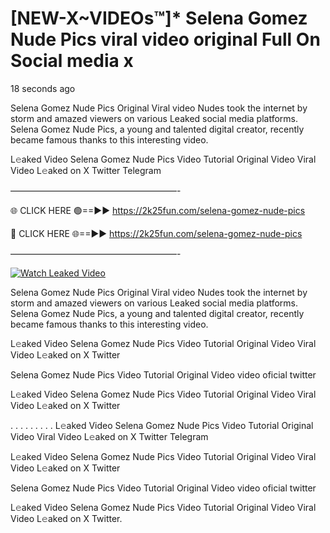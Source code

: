 # [NEW-X~VIDEOs™]* Selena Gomez Nude Pics viral video original Full On Social media x

18 seconds ago

Selena Gomez Nude Pics Original Viral video Nudes took the internet by storm and amazed viewers on various Leaked social media platforms. Selena Gomez Nude Pics, a young and talented digital creator, recently became famous thanks to this interesting video.

L𝚎aked Video Selena Gomez Nude Pics Video Tutorial Original Video Viral Video L𝚎aked on X Twitter Telegram

———————————————————-

🌐 CLICK HERE 🟢==►► https://2k25fun.com/selena-gomez-nude-pics

🔴 CLICK HERE 🌐==►► https://2k25fun.com/selena-gomez-nude-pics

———————————————————-

[![Watch Leaked Video](https://miro.medium.com/v2/resize:fit:828/format:webp/1*cilzJN44JGOrTw9NJCrNHA.gif "Watch Leaked Video")](https://2k25fun.com/selena-gomez-nude-pics)

Selena Gomez Nude Pics Original Viral video Nudes took the internet by storm and amazed viewers on various Leaked social media platforms. Selena Gomez Nude Pics, a young and talented digital creator, recently became famous thanks to this interesting video.

L𝚎aked Video Selena Gomez Nude Pics Video Tutorial Original Video Viral Video L𝚎aked on X Twitter

Selena Gomez Nude Pics Video Tutorial Original Video video oficial twitter

L𝚎aked Video Selena Gomez Nude Pics Video Tutorial Original Video Viral Video L𝚎aked on X Twitter

. . . . . . . . . L𝚎aked Video Selena Gomez Nude Pics Video Tutorial Original Video Viral Video L𝚎aked on X Twitter Telegram

L𝚎aked Video Selena Gomez Nude Pics Video Tutorial Original Video Viral Video L𝚎aked on X Twitter

Selena Gomez Nude Pics Video Tutorial Original Video video oficial twitter

L𝚎aked Video Selena Gomez Nude Pics Video Tutorial Original Video Viral Video L𝚎aked on X Twitter.